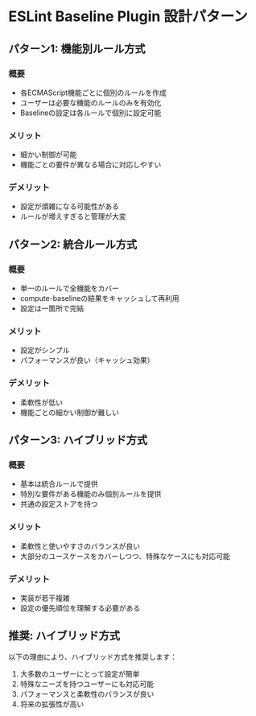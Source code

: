 # ESLint Baseline Plugin 設計パターン

## パターン1: 機能別ルール方式

### 概要

- 各ECMAScript機能ごとに個別のルールを作成
- ユーザーは必要な機能のルールのみを有効化
- Baselineの設定は各ルールで個別に設定可能

### メリット

- 細かい制御が可能
- 機能ごとの要件が異なる場合に対応しやすい

### デメリット

- 設定が煩雑になる可能性がある
- ルールが増えすぎると管理が大変

## パターン2: 統合ルール方式

### 概要

- 単一のルールで全機能をカバー
- compute-baselineの結果をキャッシュして再利用
- 設定は一箇所で完結

### メリット

- 設定がシンプル
- パフォーマンスが良い（キャッシュ効果）

### デメリット

- 柔軟性が低い
- 機能ごとの細かい制御が難しい

## パターン3: ハイブリッド方式

### 概要

- 基本は統合ルールで提供
- 特別な要件がある機能のみ個別ルールを提供
- 共通の設定ストアを持つ

### メリット

- 柔軟性と使いやすさのバランスが良い
- 大部分のユースケースをカバーしつつ、特殊なケースにも対応可能

### デメリット

- 実装が若干複雑
- 設定の優先順位を理解する必要がある

## 推奨: ハイブリッド方式

以下の理由により、ハイブリッド方式を推奨します：

1. 大多数のユーザーにとって設定が簡単
2. 特殊なニーズを持つユーザーにも対応可能
3. パフォーマンスと柔軟性のバランスが良い
4. 将来の拡張性が高い

